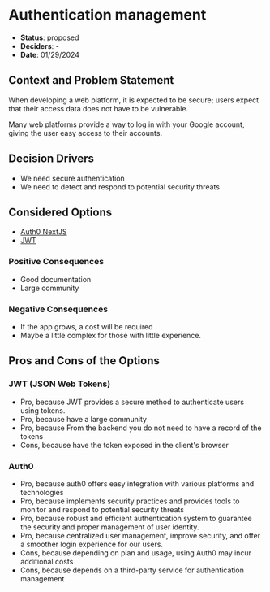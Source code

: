 # Authentication management

- **Status**: proposed
- **Deciders**: -
- **Date**: 01/29/2024

## Context and Problem Statement

When developing a web platform, it is expected to be secure; users expect that their access data does not have to be vulnerable.

Many web platforms provide a way to log in with your Google account, giving the user easy access to their accounts.

## Decision Drivers

- We need secure authentication
- We need to detect and respond to potential security threats

## Considered Options

- [Auth0 NextJS](https://auth0.com/docs/quickstart/webapp/nextjs)
- [JWT](https://jwt.io/introduction)

### Positive Consequences

- Good documentation
- Large community

### Negative Consequences

- If the app grows, a cost will be required
- Maybe a little complex for those with little experience.

## Pros and Cons of the Options

### JWT (JSON Web Tokens)

- Pro, because JWT provides a secure method to authenticate users using tokens.
- Pro, because have a large community
- Pro, because From the backend you do not need to have a record of the tokens
- Cons, because have the token exposed in the client's browser

### Auth0

- Pro, because auth0 offers easy integration with various platforms and technologies
- Pro, because implements security practices and provides tools to monitor and respond to potential security threats
- Pro, because robust and efficient authentication system to guarantee the security and proper management of user identity.
- Pro, because centralized user management, improve security, and offer a smoother login experience for our users.
- Cons, because depending on plan and usage, using Auth0 may incur additional costs
- Cons, because depends on a third-party service for authentication management